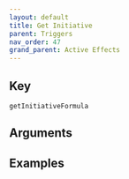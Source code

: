 ```yaml
---
layout: default
title: Get Initiative
parent: Triggers
nav_order: 47
grand_parent: Active Effects
---
```

## Key

`getInitiativeFormula`

## Arguments 

## Examples

